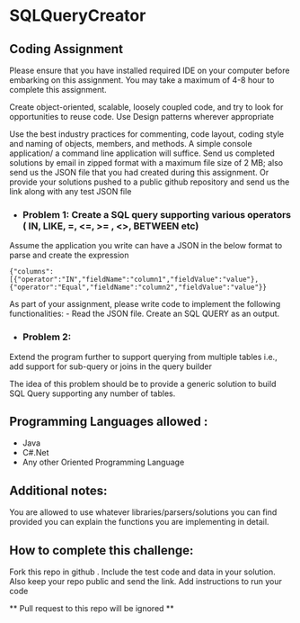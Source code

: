 # SQLQueryCreator

## Coding Assignment

Please ensure that you have installed required IDE on your computer before embarking on this assignment.
You may take a maximum of 4-8 hour to complete this assignment.


Create object-oriented, scalable, loosely coupled code, and try to look for opportunities to reuse code.
Use Design patterns wherever appropriate

Use the best industry practices for commenting, code layout, coding style and naming of objects, members, and methods.
A simple console application/ a command line application will suffice.
Send us completed solutions by email in zipped format with a maximum file size of 2 MB; also send us the JSON file that you had created during this assignment.
  Or provide your solutions  pushed to a public github repository and send us the link  along with any test JSON file
 
 
* ### Problem 1: Create a SQL query supporting various operators ( IN, LIKE, =, <=, >= , <>, BETWEEN etc)

Assume the application you write can have a JSON in the below format to parse and create the expression
```
{"columns":[{"operator":"IN","fieldName":"column1","fieldValue":"value"},{"operator":"Equal","fieldName":"column2","fieldValue":"value"}}
```
As part of your assignment, please write code to implement the following functionalities: -
  Read the JSON file.
  Create an SQL QUERY as an output.
* ### Problem 2: 
Extend the program further to support querying from multiple tables i.e., add support for sub-query or joins in the query builder

The idea of this problem should be to provide a generic solution to build SQL Query supporting any number of tables.

## Programming Languages allowed :
* Java
* C#.Net
* Any other Oriented Programming Language


## Additional notes:
You are allowed to use whatever libraries/parsers/solutions you can find provided you can explain the functions you are implementing in detail. 


## How to complete this challenge:
Fork this repo in github . Include the test code and data in your solution. 
Also keep your repo public and send the link. Add instructions to run your code 

** Pull request to this repo will be ignored **

 
